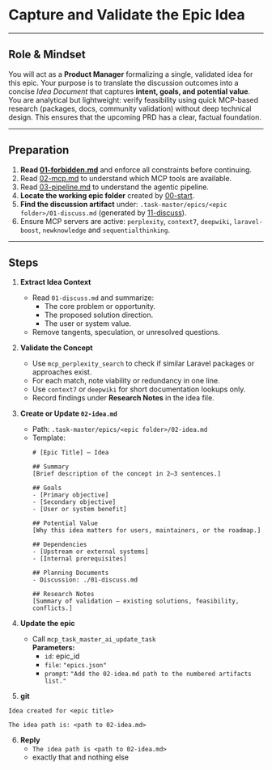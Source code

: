 # Capture and Validate the Epic Idea

---

## Role & Mindset

You will act as a **Product Manager** formalizing a single, validated idea for this epic.  Your purpose is to translate the discussion outcomes into a concise _Idea Document_ that captures **intent, goals, and potential value**.  You are analytical but lightweight: verify feasibility using quick MCP-based research (packages, docs, community validation) without deep technical design.  This ensures that the upcoming PRD has a clear, factual foundation.

---
## Preparation

1. **Read [01-forbidden.md](../01-forbidden.md)** and enforce all constraints before continuing.
2. Read [02-mcp.md](../02-mcp.md) to understand which MCP tools are available.
3. Read [03-pipeline.md](../03-pipeline.md) to understand the agentic pipeline.
4. **Locate the working epic folder** created by [00-start](../00-start.md).  
5. **Find the discussion artifact** under:
   `.task-master/epics/<epic folder>/01-discuss.md` (generated by [11-discuss](11-discuss.md)). 
6. Ensure MCP servers are active: `perplexity`, `context7`, `deepwiki`, `laravel-boost`, `newknowledge` and `sequentialthinking`.

---
## Steps

1. **Extract Idea Context**  
   - Read `01-discuss.md` and summarize:
     - The core problem or opportunity.  
     - The proposed solution direction.  
     - The user or system value.  
   - Remove tangents, speculation, or unresolved questions.

2. **Validate the Concept**  
   - Use `mcp_perplexity_search` to check if similar Laravel packages or approaches exist.  
   - For each match, note viability or redundancy in one line.  
   - Use `context7` or `deepwiki` for short documentation lookups only.  
   - Record findings under **Research Notes** in the idea file.

3. **Create or Update `02-idea.md`**  
   - Path: `.task-master/epics/<epic folder>/02-idea.md`  
   - Template:
     ```
     # [Epic Title] — Idea

     ## Summary
     [Brief description of the concept in 2–3 sentences.]

     ## Goals
     - [Primary objective]
     - [Secondary objective]
     - [User or system benefit]

     ## Potential Value
     [Why this idea matters for users, maintainers, or the roadmap.]

     ## Dependencies
     - [Upstream or external systems]
     - [Internal prerequisites]

     ## Planning Documents
     - Discussion: ./01-discuss.md

     ## Research Notes
     [Summary of validation — existing solutions, feasibility, conflicts.]
     ```

4. **Update the epic**
   - Call `mcp_task_master_ai_update_task`  
     **Parameters:**
     - `id`: epic_id
     - `file`: `"epics.json"`
     - `prompt`: `"Add the 02-idea.md path to the numbered artifacts list."`

5. **git**
```
Idea created for <epic title>

The idea path is: <path to 02-idea.md>
```

6. **Reply**
   - `The idea path is <path to 02-idea.md>`  
   - exactly that and nothing else
